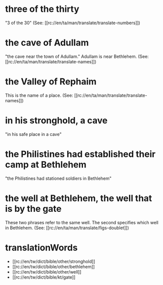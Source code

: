 # three of the thirty

"3 of the 30" (See: [[rc://en/ta/man/translate/translate-numbers]])

# the cave of Adullam

"the cave near the town of Adullam." Adullam is near Bethlehem. (See: [[rc://en/ta/man/translate/translate-names]])

# the Valley of Rephaim

This is the name of a place. (See: [[rc://en/ta/man/translate/translate-names]])

# in his stronghold, a cave

"in his safe place in a cave"

# the Philistines had established their camp at Bethlehem

"the Philistines had stationed soldiers in Bethlehem"

# the well at Bethlehem, the well that is by the gate

These two phrases refer to the same well. The second specifies which well in Bethlehem. (See: [[rc://en/ta/man/translate/figs-doublet]])

# translationWords

* [[rc://en/tw/dict/bible/other/stronghold]]
* [[rc://en/tw/dict/bible/other/bethlehem]]
* [[rc://en/tw/dict/bible/other/well]]
* [[rc://en/tw/dict/bible/kt/gate]]